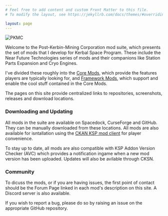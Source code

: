 ```yaml
---
# Feel free to add content and custom Front Matter to this file.
# To modify the layout, see https://jekyllrb.com/docs/themes/#overriding-theme-defaults

layout: page
---
```


![PKMC](https://raw.githubusercontent.com/post-kerbin-mining-corporation/post-kerbin-mining-corporation.github.io/master/images/logo-pkmc.png)

Welcome to the Post-Kerbin-Mining Corporation mod suite, which presents the set of mods that I develop for Kerbal Space Program. These include the Near Future Technologies series of mods and their companions like Station Parts Expansion and Cryo Engines. 

I've divided these roughly into the [Core Mods](https://post-kerbin-mining-corporation.github.io/coremods), which provide the features players are typically looking for, and [Framework Mods](https://post-kerbin-mining-corporation.github.io/frameworks), which support and enable the cool stuff contained in the Core Mods. 

The pages on this site provide centralized links to repositories, screenshots, releases and download locations.

### Downloading and Updating

All mods in the suite are available on Spacedock, CurseForge and GitHub. They can be manually downloaded from these locations. All mods are also available for isntallation using the [CKAN KSP mod client](https://forum.kerbalspaceprogram.com/index.php?/topic/90246-the-comprehensive-kerbal-archive-network-ckan-package-manager-v1180-19-june-2016/) for player convenience. 

To stay up to date, all mods are also compatible with KSP Addon Version Checker (AVC) which provides a notification ingame when a new mod version has been uploaded. Updates will also be avilable through CKSN. 

### Community

To dicuss the mods, or if you are having issues, the first point of contact should be the Forum Page linked in each mod's description on this site. A Discord server is also available. 


If you wish to report a bug, please do so by raising an issue on the appropriate GitHub repository. 
